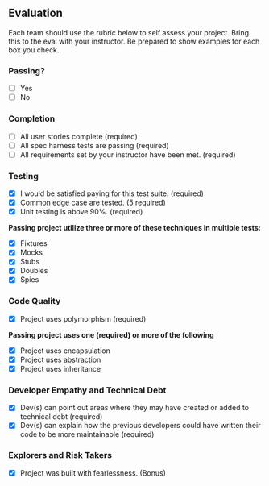 ## Evaluation

Each team should use the rubric below to self assess your project. Bring this to the eval with your instructor. Be prepared to show examples for each box you check.

### Passing?

- [ ] Yes
- [ ] No

### Completion

- [ ] All user stories complete (required)
- [ ] All spec harness tests are passing (required)
- [ ] All requirements set by your instructor have been met. (required)

### Testing

- [x] I would be satisfied paying for this test suite. (required)
- [x] Common edge case are tested. (5 required)
- [x] Unit testing is above 90%. (required)

**Passing project utilize three or more of these techniques in multiple tests:**

- [x] Fixtures
- [x] Mocks
- [x] Stubs
- [x] Doubles
- [x] Spies

### Code Quality

- [x] Project uses polymorphism (required)

**Passing project uses one (required) or more of the following**

- [x] Project uses encapsulation
- [x] Project uses abstraction
- [x] Project uses inheritance

### Developer Empathy and Technical Debt

- [x] Dev(s) can point out areas where they may have created or added to technical debt (required)
- [x] Dev(s) can explain how the previous developers could have written their code to be more maintainable (required)

### Explorers and Risk Takers

- [x] Project was built with fearlessness. (Bonus)
